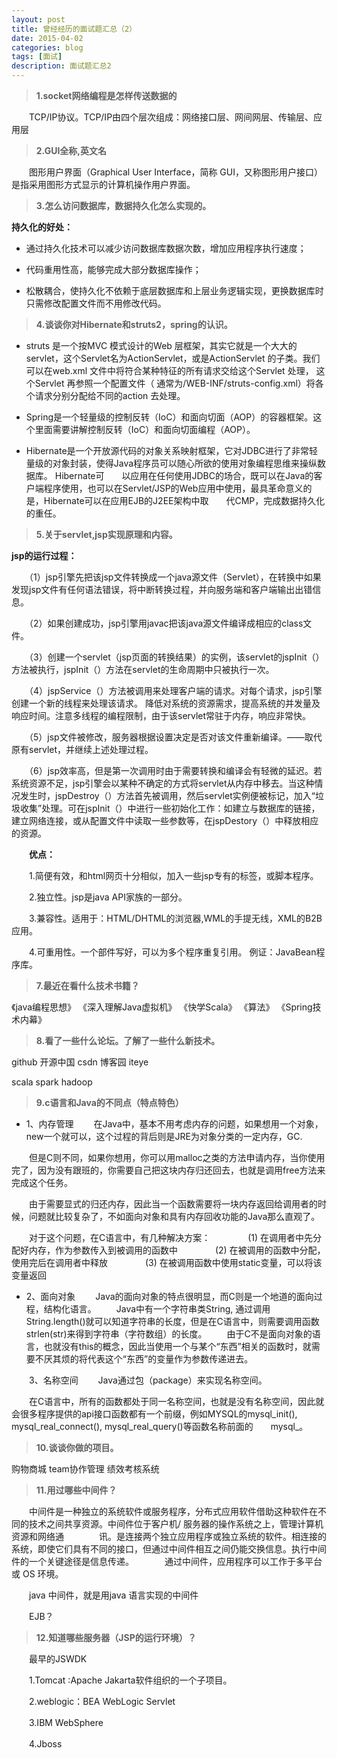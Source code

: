 ```yaml
---
layout: post
title: 曾经经历的面试题汇总（2）
date: 2015-04-02
categories: blog
tags: [面试]
description: 面试题汇总2
---
```





> **1.socket网络编程是怎样传送数据的**

　　TCP/IP协议。TCP/IP由四个层次组成：网络接口层、网间网层、传输层、应用层

> **2.GUI全称,英文名**

　　图形用户界面（Graphical User Interface，简称 GUI，又称图形用户接口）是指采用图形方式显示的计算机操作用户界面。

> **3.怎么访问数据库，数据持久化怎么实现的。**

**持久化的好处：**

- 通过持久化技术可以减少访问数据库数据次数，增加应用程序执行速度；

- 代码重用性高，能够完成大部分数据库操作；

- 松散耦合，使持久化不依赖于底层数据库和上层业务逻辑实现，更换数据库时只需修改配置文件而不用修改代码。

 

> **4.谈谈你对Hibernate和struts2，spring的认识。**

- struts 是一个按MVC 模式设计的Web 层框架，其实它就是一个大大的servlet，这个Servlet名为ActionServlet，或是ActionServlet 的子类。我们可以在web.xml 文件中将符合某种特征的所有请求交给这个Servlet 处理， 这个Servlet 再参照一个配置文件（ 通常为/WEB-INF/struts-config.xml）将各个请求分别分配给不同的action 去处理。
 
- Spring是一个轻量级的控制反转（IoC）和面向切面（AOP）的容器框架。这个里面需要讲解控制反转（IoC）和面向切面编程（AOP）。

- Hibernate是一个开放源代码的对象关系映射框架，它对JDBC进行了非常轻量级的对象封装，使得Java程序员可以随心所欲的使用对象编程思维来操纵数据库。 Hibernate可　　以应用在任何使用JDBC的场合，既可以在Java的客户端程序使用，也可以在Servlet/JSP的Web应用中使用，最具革命意义的是，Hibernate可以在应用EJB的J2EE架构中取　　代CMP，完成数据持久化的重任。

> **5.关于servlet,jsp实现原理和内容。**

**jsp的运行过程：**

　　（1）jsp引擎先把该jsp文件转换成一个java源文件（Servlet），在转换中如果发现jsp文件有任何语法错误，将中断转换过程，并向服务端和客户端输出出错信息。

　　（2）如果创建成功，jsp引擎用javac把该java源文件编译成相应的class文件。

　　（3）创建一个servlet（jsp页面的转换结果）的实例，该servlet的jspInit（）方法被执行，jspInit（）方法在servlet的生命周期中只被执行一次。

　　（4）jspService（）方法被调用来处理客户端的请求。对每个请求，jsp引擎创建一个新的线程来处理该请求。    降低对系统的资源需求，提高系统的并发量及响应时间。注意多线程的编程限制，由于该servlet常驻于内存，响应非常快。

　　（5）jsp文件被修改，服务器根据设置决定是否对该文件重新编译。——取代原有servlet，并继续上述处理过程。

　　（6）jsp效率高，但是第一次调用时由于需要转换和编译会有轻微的延迟。若系统资源不足，jsp引擎会以某种不确定的方式将servlet从内存中移去。当这种情况发生时，jspDestroy（）方法首先被调用，然后servlet实例便被标记，加入“垃圾收集”处理。可在jspInit（）中进行一些初始化工作：如建立与数据库的链接，建立网络连接，或从配置文件中读取一些参数等，在jspDestory（）中释放相应的资源。

　　**优点：**

　　1.简便有效，和html网页十分相似，加入一些jsp专有的标签，或脚本程序。

　　2.独立性。jsp是java API家族的一部分。

　　3.兼容性。适用于：HTML/DHTML的浏览器,WML的手提无线，XML的B2B应用。

　　4.可重用性。一个部件写好，可以为多个程序重复引用。  例证：JavaBean程序库。

> **7.最近在看什么技术书籍？**

《java编程思想》
《深入理解Java虚拟机》
《快学Scala》
《算法》
《Spring技术内幕》

>  **8.看了一些什么论坛。了解了一些什么新技术。**

github 
开源中国 
csdn 
博客园
 iteye 

scala
spark
hadoop

> **9.c语言和Java的不同点（特点特色）**

- 1、内存管理
　　在Java中，基本不用考虑内存的问题，如果想用一个对象，new一个就可以，这个过程的背后则是JRE为对象分类的一定内存，GC.

　　但是C则不同，如果你想用，你可以用malloc之类的方法申请内存，当你使用完了，因为没有跟班的，你需要自己把这块内存归还回去，也就是调用free方法来完成这个任务。

　　由于需要显式的归还内存，因此当一个函数需要将一块内存返回给调用者的时候，问题就比较复杂了，不如面向对象和具有内存回收功能的Java那么直观了。

　　对于这个问题，在C语言中，有几种解决方案：
　　　　(1) 在调用者中先分配好内存，作为参数传入到被调用的函数中
　　　　(2) 在被调用的函数中分配，使用完后在调用者中释放
　　　　(3) 在被调用函数中使用static变量，可以将该变量返回
- 2、面向对象
　　Java的面向对象的特点很明显，而C则是一个地道的面向过程，结构化语言。
　　Java中有一个字符串类String, 通过调用 String.length()就可以知道字符串的长度，但是在C语言中，则需要调用函数strlen(str)来得到字符串（字符数组）的长度。
　　由于C不是面向对象的语言，也就没有this的概念，因此当使用一个与某个“东西”相关的函数时，就需要不厌其烦的将代表这个“东西”的变量作为参数传递进去。

　　3、名称空间
　　Java通过包（package）来实现名称空间。

　　在C语言中，所有的函数都处于同一名称空间，也就是没有名称空间，因此就会很多程序提供的api接口函数都有一个前缀，例如MYSQL的mysql_init(), mysql_real_connect(), mysql_real_query()等函数名称前面的　　mysql_。

 

> **10.谈谈你做的项目。**

购物商城
team协作管理
绩效考核系统

> **11.用过哪些中间件？**

　　中间件是一种独立的系统软件或服务程序，分布式应用软件借助这种软件在不同的技术之间共享资源。中间件位于客户机/ 服务器的操作系统之上，管理计算机资源和网络通　　　　讯。是连接两个独立应用程序或独立系统的软件。相连接的系统，即使它们具有不同的接口，但通过中间件相互之间仍能交换信息。执行中间件的一个关键途径是信息传递。　　　　通过中间件，应用程序可以工作于多平台或 OS 环境。

　　java 中间件，就是用java 语言实现的中间件

　　EJB？

> **12.知道哪些服务器（JSP的运行环境）？**

　　最早的JSWDK

　　1.Tomcat :Apache Jakarta软件组织的一个子项目。

　　2.weblogic：BEA WebLogic Servlet

　　3.IBM WebSphere

　　4.Jboss




